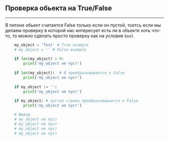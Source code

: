 Проверка обьекта на True/False
---
---

В питоне обьект считается False только если он пустой, тоетсь
если мы делаем проверку в которой нас интересует есть ли в обьекте
хоть что-то, то можно сделать просто проверку как на условие `bool`

```python
    my_object = 'Test' # True example
    # my_object = '' # False example
    
    if len(my_object) > 0:
        print('my_object не пуст')
    
    if len(my_object):  # 0 преобразовывается к False
        print('my_object не пуст')
    
    if my_object != '':
        print('my_object не пуст')
    
    if my_object: # пустая строка преобразовывается к False
        print('my_object не пуст')

    # Вывод     
    # my_object не пуст
    # my_object не пуст
    # my_object не пуст
    # my_object не пуст
```